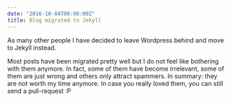 ```yaml
---
date: "2016-10-04T00:00:00Z"
title: Blog migrated to Jekyll
---
```

As many other people I have decided to leave Wordpress behind and move to Jekyll instead.

Most posts have been migrated pretty well but I do not feel like bothering with them anymore.
In fact, some of them have become irrelevant, some of them are just wrong and others only attract spammers. In summary: they are not worth my time anymore. In case you really loved them, you can still send a pull-request :P
